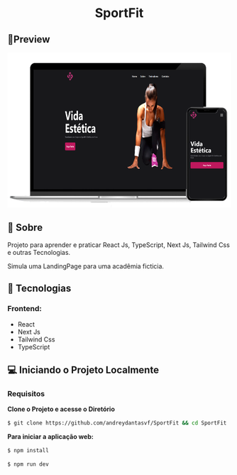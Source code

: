 <h1 align="center">SportFit</h1>

## 🔖Preview
<div align="center">
	<img alt="Layout" src="./.github/demo.png" width="600px" height="350px">
</div>
  
## 📜 Sobre
Projeto para aprender e praticar React Js, TypeScript, Next Js, Tailwind Css e outras Tecnologias.

Simula uma LandingPage para uma acadêmia ficticia.

## 🚀 Tecnologias
### Frontend:
- React
- Next Js
- Tailwind Css
- TypeScript

## 💻 Iniciando o Projeto Localmente


### Requisitos

**Clone o Projeto e acesse o Diretório**

```bash
$ git clone https://github.com/andreydantasvf/SportFit && cd SportFit
```

**Para iniciar a aplicação web:**
```bash
$ npm install
```
```bash
$ npm run dev
```